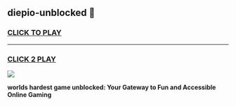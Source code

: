 
## diepio-unblocked 👋
<h3>
<a href="https://premium.freeplayer.one?title=diepio-unblocked&ref=14F">CLICK TO PLAY</a></h3>
<hr>

<h3>
<a href="https://premium.freeplayer.one?title=diepio-unblocked&ref=14F">CLICK 2 PLAY</a>
  
</h3>

<a href="https://premium.freeplayer.one?title=diepio-unblocked&ref=12F/"><img src="https://clearcache.store/games.png"></a>


**worlds hardest game unblocked: Your Gateway to Fun and Accessible Online Gaming**
